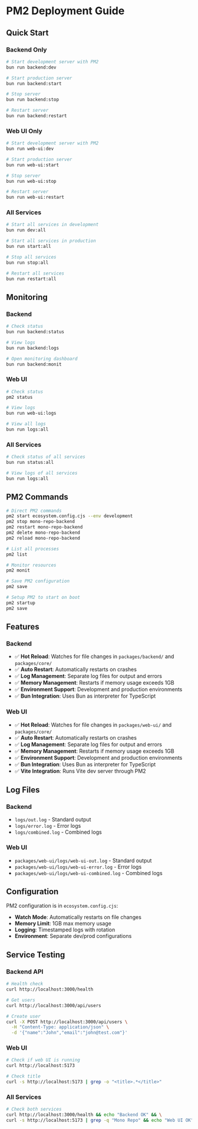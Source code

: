 # PM2 Deployment Guide

## Quick Start

### Backend Only

```bash
# Start development server with PM2
bun run backend:dev

# Start production server
bun run backend:start

# Stop server
bun run backend:stop

# Restart server
bun run backend:restart
```

### Web UI Only

```bash
# Start development server with PM2
bun run web-ui:dev

# Start production server
bun run web-ui:start

# Stop server
bun run web-ui:stop

# Restart server
bun run web-ui:restart
```

### All Services

```bash
# Start all services in development
bun run dev:all

# Start all services in production
bun run start:all

# Stop all services
bun run stop:all

# Restart all services
bun run restart:all
```

## Monitoring

### Backend

```bash
# Check status
bun run backend:status

# View logs
bun run backend:logs

# Open monitoring dashboard
bun run backend:monit
```

### Web UI

```bash
# Check status
pm2 status

# View logs
bun run web-ui:logs

# View all logs
bun run logs:all
```

### All Services

```bash
# Check status of all services
bun run status:all

# View logs of all services
bun run logs:all
```

## PM2 Commands

```bash
# Direct PM2 commands
pm2 start ecosystem.config.cjs --env development
pm2 stop mono-repo-backend
pm2 restart mono-repo-backend
pm2 delete mono-repo-backend
pm2 reload mono-repo-backend

# List all processes
pm2 list

# Monitor resources
pm2 monit

# Save PM2 configuration
pm2 save

# Setup PM2 to start on boot
pm2 startup
pm2 save
```

## Features

### Backend

- ✅ **Hot Reload**: Watches for file changes in `packages/backend/` and `packages/core/`
- ✅ **Auto Restart**: Automatically restarts on crashes
- ✅ **Log Management**: Separate log files for output and errors
- ✅ **Memory Management**: Restarts if memory usage exceeds 1GB
- ✅ **Environment Support**: Development and production environments
- ✅ **Bun Integration**: Uses Bun as interpreter for TypeScript

### Web UI

- ✅ **Hot Reload**: Watches for file changes in `packages/web-ui/` and `packages/core/`
- ✅ **Auto Restart**: Automatically restarts on crashes
- ✅ **Log Management**: Separate log files for output and errors
- ✅ **Memory Management**: Restarts if memory usage exceeds 1GB
- ✅ **Environment Support**: Development and production environments
- ✅ **Bun Integration**: Uses Bun as interpreter for TypeScript
- ✅ **Vite Integration**: Runs Vite dev server through PM2

## Log Files

### Backend

- `logs/out.log` - Standard output
- `logs/error.log` - Error logs
- `logs/combined.log` - Combined logs

### Web UI

- `packages/web-ui/logs/web-ui-out.log` - Standard output
- `packages/web-ui/logs/web-ui-error.log` - Error logs
- `packages/web-ui/logs/web-ui-combined.log` - Combined logs

## Configuration

PM2 configuration is in `ecosystem.config.cjs`:

- **Watch Mode**: Automatically restarts on file changes
- **Memory Limit**: 1GB max memory usage
- **Logging**: Timestamped logs with rotation
- **Environment**: Separate dev/prod configurations

## Service Testing

### Backend API

```bash
# Health check
curl http://localhost:3000/health

# Get users
curl http://localhost:3000/api/users

# Create user
curl -X POST http://localhost:3000/api/users \
  -H "Content-Type: application/json" \
  -d '{"name":"John","email":"john@test.com"}'
```

### Web UI

```bash
# Check if web UI is running
curl http://localhost:5173

# Check title
curl -s http://localhost:5173 | grep -o "<title>.*</title>"
```

### All Services

```bash
# Check both services
curl http://localhost:3000/health && echo "Backend OK" && \
curl -s http://localhost:5173 | grep -q "Mono Repo" && echo "Web UI OK"
```
